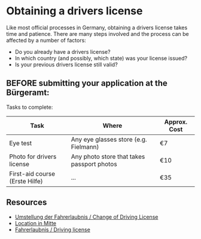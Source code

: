 # Obtaining a drivers license

Like most official processes in Germany, obtaining a drivers license takes time and patience. There are
many steps involved and the process can be affected by a number of factors:
- Do you already have a drivers license?
- In which country (and possibly, which state) was your license issued?
- Is your previous drivers license still valid?

## BEFORE submitting your application at the Bürgeramt:
Tasks to complete:

| Task          | Where         | Approx. Cost |
| ------------- | ------------- |------------- |
| Eye test | Any eye glasses store (e.g. Fielmann) | €7
| Photo for drivers license | Any photo store that takes passport photos | €10
| First-aid course (Erste Hilfe) | ... | €35

## Resources

- [Umstellung der Fahrerlaubnis / Change of Driving License](https://www.berlin.de/ba-mitte/service/dienstleistungen/service.89637.php/dienstleistung/124556/)
- [Location in Mitte](https://service.berlin.de/standort/123202/)
- [Fahrerlaubnis / Driving license](https://www.berlin.de/labo/mobilitaet/fahrerlaubnisse-personen-und-gueterbefoerderung/fahrerlaubnis-fuehrerschein/)